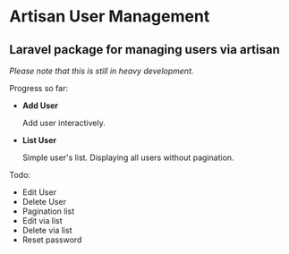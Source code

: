 # Artisan User Management

## Laravel package for managing users via artisan

*Please note that this is still in heavy development.*

Progress so far:


*   **Add User**

    Add user interactively.

*   **List User**

    Simple user's list. Displaying all users without pagination.

Todo:

* Edit User
* Delete User
* Pagination list
* Edit via list
* Delete via list
* Reset password
